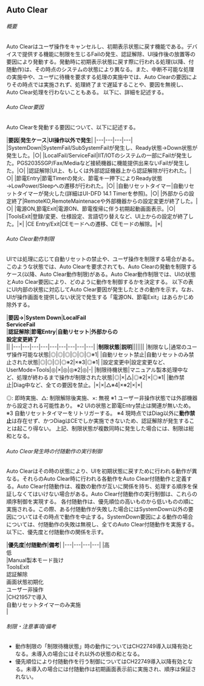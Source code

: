 ## Auto Clear
###### 概要
Auto
Clearはユーザ操作をキャンセルし、初期表示状態に戻す機能である。デバイスで提供する機能に制限を生じるFailの発生、認証解除、UI操作後の放置等の要因により発動する。発動時に初期表示状態に戻す際に行われる処理(以降、付随動作)は、その時点のシステムの状態により異なる。また、中断不可能な処理の実施中や、ユーザに待機を要求する処理の実施中では、Auto
Clearの要因によりその時点では実施されず、処理終了まで遅延することや、要因を無視し、Auto
Clear処理を行わないこともある。
以下に、詳細を記述する。
###### Auto Clear要因
Auto Clearを発動する要因について、以下に記述する。

|**要因**|**発生ケース**|**UI操作以外で発生**|
|---|---|---|---|
|SystemDown|SystemFail/SubSystemFailが発生し、Ready状態→Down状態が発生した。|○|
|LocalFail/ServiceFail|IIT/IOTのシステムの一部にFailが発生した。PGS2035SGP/Fax/Mediaなど接続機器に機能提供出来ないFailが発生した。|○|
|認証解除|UI上、もしくは外部認証機器上から認証解除が行われた。|○|
|節電Entry|節電Timerの発火、節電キー押下によりReady状態→LowPower/Sleepへの遷移が行われた。|○|
|自動リセットタイマー|自動リセットタイマーが発火した(詳細はUI-DFD 14.1 Timerを参照)。|○|
|外部からの設定終了|RemoteKO,RemoteMaintenaceや外部機器からの設定変更が終了した。|○|
|電源ON,節電Exit|電源ON、節電復帰に伴う初期起動画面表示。|○|
|ToolsExit|登録/変更、仕様設定、言語切り替えなど、UI上からの設定が終了した。|×|
|CE Entry/Exit|CEモードへの遷移、CEモードの解除。|×|

###### Auto Clear動作制限
UIでは処理に応じて自動リセットの禁止や、ユーザ操作を制限する場合がある。このような状態では、Auto
Clearを要求されても、Auto Clearの発動を制限するケース(以降、Auto
Clear動作制限)がある。Auto Clear動作制限では、UIの状態とAuto
Clear要因により、どのように動作を制御するかを決定する。
以下の表にUI内部の状態に対応してAuto
Clear要因が発生したときの動作を示す。なお、UIが操作画面を提供しない状況で発生する「電源ON、節電Exit」はあらかじめ除外する。

|**要因→**|**System Down**|**LocalFail**<br/>**ServiceFail**<br/>|**認証解除**|**節電Entry**|**自動リセット**|**外部からの**<br/>**設定変更終了**<br/>||
|---|---|---|---|---|---|---|---|---|
|**制限状態**|**説明**|||||||
|制限なし|通常のユーザ操作可能な状態|◎|◎|◎|◎|◎|◎※1|
|自動リセット禁止|自動リセットのみ禁止された状態|◎|◎|◎|◎※2|×※3|◎※1|
|設定変更中|設定変更など、UserMode=Tools|◎|×|◎|◎※2|◎|-|
|制限待機状態|マニュアル製本処理中など、処理が終わるまで操作が制限された状態|◎|×|△|◎※2|×|◎※1|
|動作禁止|Diag中など、全ての要因を禁止。|×|×|△※4|×※2|×|×|

◎: 即時実施、△: 制限解除後実施、×: 無視
  ※1  ユーザー非操作状態では外部機器から設定される可能性あり。
  ※2  UIの状態と節電Entry禁止は関連が無いため。
  ※3  自動リセットタイマーをリトリガーする。
  ※4 
現時点ではDiag以外に**動作禁止**は存在せず、かつDiagはCEでしか実施できないため、認証解除が発生することは起こり得ない。
上記、制限状態が複数同時に発生した場合には、制限は総和となる。
###### Auto Clear発生時の付随動作の実行制御
Auto
Clearはその時の状態により、UIを初期状態に戻すために行われる動作が異なる。それらのAuto
Clear時に行われる各動作をAuto Clear付随動作と定義する。Auto
Clear付随動作は、複数の動作が互いに関係を持ち、処理する順序を保証しなくてはいけない場合がある。Auto
Clear付随動作の実行制御は、これらの順序制御を実現する。
各付随動作は、優先順位の高いものから低いものの順に実施される。この際、ある付随動作が失敗した場合にはSystemDown以外の要因についてはその時点で動作を中止する。SystemDown要因による動作の場合については、付随動作の失敗は無視し、全てのAuto
Clear付随動作を実施する。
  以下に、優先度と付随動作の関係を示す。

|**優先度**|**付随動作**|**備考**|
|---|---|---|---|
|高<br/>低<br/>|Manual製本モード抜け<br/>ToolsExit<br/>認証解除<br/>画面状態初期化<br/>ユーザー非操作<br/>|CH21957で導入<br/>自動リセットタイマーのみ実施<br/>|

###### 制限・注意事項/備考
- 動作制限の「制限待機状態」時の動作についてはCH22749導入以降有効となる。未導入の場合にはそれ以外の状態の和となる。  
- 優先順位により付随動作を行う制御についてはCH22749導入以降有効となる。未導入の場合には付随動作は初期画面表示前に実施され、順序は保証されない。